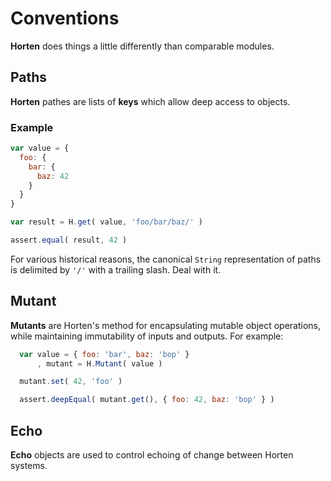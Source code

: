 # Conventions

**Horten** does things a little differently than comparable modules.


## Paths

**Horten** pathes are lists of **keys** which allow deep access to objects.

### Example
``` js
var value = {
  foo: {
    bar: {
      baz: 42
    }
  }
}

var result = H.get( value, 'foo/bar/baz/' )

assert.equal( result, 42 )
```

For various historical reasons, the canonical `String` representation of paths
is delimited by `'/'` with a trailing slash. Deal with it.


## Mutant

**Mutants** are Horten's method for encapsulating mutable object operations, while
maintaining immutability of inputs and outputs. For example:

``` js
  var value = { foo: 'bar', baz: 'bop' }
      , mutant = H.Mutant( value )

  mutant.set( 42, 'foo' )

  assert.deepEqual( mutant.get(), { foo: 42, baz: 'bop' } )

```

## Echo

**Echo** objects are used to control echoing of change between Horten systems.
